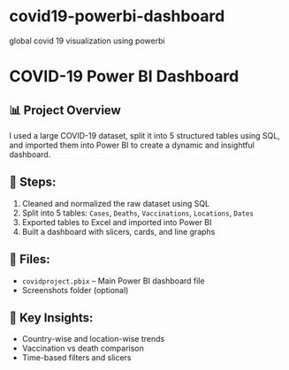 # covid19-powerbi-dashboard
global covid 19 visualization using powerbi
# COVID-19 Power BI Dashboard

## 📊 Project Overview
I used a large COVID-19 dataset, split it into 5 structured tables using SQL, and imported them into Power BI to create a dynamic and insightful dashboard.

## 🔧 Steps:
1. Cleaned and normalized the raw dataset using SQL
2. Split into 5 tables: `Cases`, `Deaths`, `Vaccinations`, `Locations`, `Dates`
3. Exported tables to Excel and imported into Power BI
4. Built a dashboard with slicers, cards, and line graphs

## 📎 Files:
- `covidproject.pbix` – Main Power BI dashboard file
- Screenshots folder (optional)

## 🧠 Key Insights:
- Country-wise and location-wise trends
- Vaccination vs death comparison
- Time-based filters and slicers
